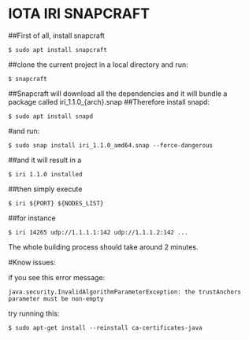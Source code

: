 
# IOTA IRI SNAPCRAFT

##First of all, install snapcraft

	$ sudo apt install snapcraft

##clone the current project in a local directory and run:

	$ snapcraft

##Snapcraft will download all the dependencies and it will bundle a package called iri_1.1.0_{arch}.snap
##Therefore install snapd:

	$ sudo apt install snapd

#and run:

	$ sudo snap install iri_1.1.0_amd64.snap --force-dangerous

##and it will result in a 

	$ iri 1.1.0 installed

##then simply execute

	$ iri ${PORT} ${NODES_LIST}

##for instance

	$ iri 14265 udp://1.1.1.1:142 udp://1.1.1.2:142 ...

The whole building process should take around 2 minutes.

#Know issues:

if you see this error message: 

	java.security.InvalidAlgorithmParameterException: the trustAnchors parameter must be non-empty

try running this:

	$ sudo apt-get install --reinstall ca-certificates-java
